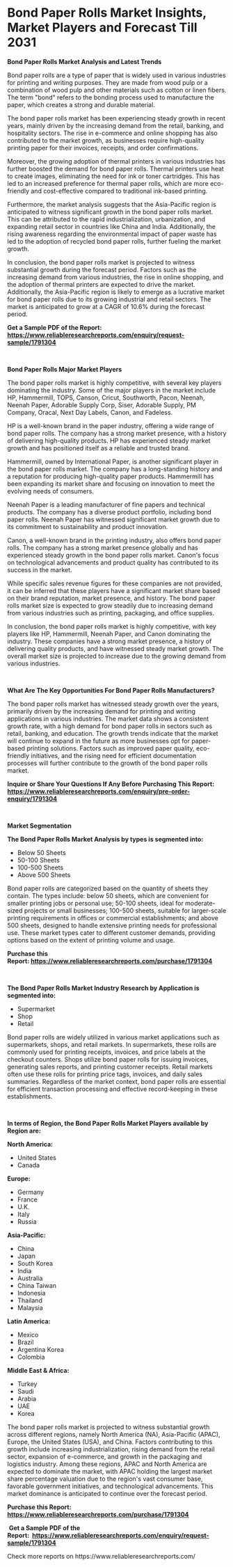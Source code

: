 <p><h1>Bond Paper Rolls Market Insights, Market Players and Forecast Till 2031</h1></p><p><strong>Bond Paper Rolls Market Analysis and Latest Trends</strong></p>
<p><p>Bond paper rolls are a type of paper that is widely used in various industries for printing and writing purposes. They are made from wood pulp or a combination of wood pulp and other materials such as cotton or linen fibers. The term "bond" refers to the bonding process used to manufacture the paper, which creates a strong and durable material.</p><p>The bond paper rolls market has been experiencing steady growth in recent years, mainly driven by the increasing demand from the retail, banking, and hospitality sectors. The rise in e-commerce and online shopping has also contributed to the market growth, as businesses require high-quality printing paper for their invoices, receipts, and order confirmations.</p><p>Moreover, the growing adoption of thermal printers in various industries has further boosted the demand for bond paper rolls. Thermal printers use heat to create images, eliminating the need for ink or toner cartridges. This has led to an increased preference for thermal paper rolls, which are more eco-friendly and cost-effective compared to traditional ink-based printing.</p><p>Furthermore, the market analysis suggests that the Asia-Pacific region is anticipated to witness significant growth in the bond paper rolls market. This can be attributed to the rapid industrialization, urbanization, and expanding retail sector in countries like China and India. Additionally, the rising awareness regarding the environmental impact of paper waste has led to the adoption of recycled bond paper rolls, further fueling the market growth.</p><p>In conclusion, the bond paper rolls market is projected to witness substantial growth during the forecast period. Factors such as the increasing demand from various industries, the rise in online shopping, and the adoption of thermal printers are expected to drive the market. Additionally, the Asia-Pacific region is likely to emerge as a lucrative market for bond paper rolls due to its growing industrial and retail sectors. The market is anticipated to grow at a CAGR of 10.6% during the forecast period.</p></p>
<p><strong>Get a Sample PDF of the Report:&nbsp; <a href="https://www.reliableresearchreports.com/enquiry/request-sample/1791304">https://www.reliableresearchreports.com/enquiry/request-sample/1791304</a></strong></p>
<p>&nbsp;</p>
<p><strong>Bond Paper Rolls Major Market Players</strong></p>
<p><p>The bond paper rolls market is highly competitive, with several key players dominating the industry. Some of the major players in the market include HP, Hammermill, TOPS, Canson, Cricut, Southworth, Pacon, Neenah, Neenah Paper, Adorable Supply Corp, Siser, Adorable Supply, PM Company, Oracal, Next Day Labels, Canon, and Fadeless.</p><p>HP is a well-known brand in the paper industry, offering a wide range of bond paper rolls. The company has a strong market presence, with a history of delivering high-quality products. HP has experienced steady market growth and has positioned itself as a reliable and trusted brand.</p><p>Hammermill, owned by International Paper, is another significant player in the bond paper rolls market. The company has a long-standing history and a reputation for producing high-quality paper products. Hammermill has been expanding its market share and focusing on innovation to meet the evolving needs of consumers.</p><p>Neenah Paper is a leading manufacturer of fine papers and technical products. The company has a diverse product portfolio, including bond paper rolls. Neenah Paper has witnessed significant market growth due to its commitment to sustainability and product innovation.</p><p>Canon, a well-known brand in the printing industry, also offers bond paper rolls. The company has a strong market presence globally and has experienced steady growth in the bond paper rolls market. Canon's focus on technological advancements and product quality has contributed to its success in the market.</p><p>While specific sales revenue figures for these companies are not provided, it can be inferred that these players have a significant market share based on their brand reputation, market presence, and history. The bond paper rolls market size is expected to grow steadily due to increasing demand from various industries such as printing, packaging, and office supplies.</p><p>In conclusion, the bond paper rolls market is highly competitive, with key players like HP, Hammermill, Neenah Paper, and Canon dominating the industry. These companies have a strong market presence, a history of delivering quality products, and have witnessed steady market growth. The overall market size is projected to increase due to the growing demand from various industries.</p></p>
<p>&nbsp;</p>
<p><strong>What Are The Key Opportunities For Bond Paper Rolls Manufacturers?</strong></p>
<p><p>The bond paper rolls market has witnessed steady growth over the years, primarily driven by the increasing demand for printing and writing applications in various industries. The market data shows a consistent growth rate, with a high demand for bond paper rolls in sectors such as retail, banking, and education. The growth trends indicate that the market will continue to expand in the future as more businesses opt for paper-based printing solutions. Factors such as improved paper quality, eco-friendly initiatives, and the rising need for efficient documentation processes will further contribute to the growth of the bond paper rolls market.</p></p>
<p><strong>Inquire or Share Your Questions If Any Before Purchasing This Report: <a href="https://www.reliableresearchreports.com/enquiry/pre-order-enquiry/1791304">https://www.reliableresearchreports.com/enquiry/pre-order-enquiry/1791304</a></strong></p>
<p>&nbsp;</p>
<p><strong>Market Segmentation</strong></p>
<p><strong>The Bond Paper Rolls Market Analysis by types is segmented into:</strong></p>
<p><ul><li>Below 50 Sheets</li><li>50-100 Sheets</li><li>100-500 Sheets</li><li>Above 500 Sheets</li></ul></p>
<p><p>Bond paper rolls are categorized based on the quantity of sheets they contain. The types include: below 50 sheets, which are convenient for smaller printing jobs or personal use; 50-100 sheets, ideal for moderate-sized projects or small businesses; 100-500 sheets, suitable for larger-scale printing requirements in offices or commercial establishments; and above 500 sheets, designed to handle extensive printing needs for professional use. These market types cater to different customer demands, providing options based on the extent of printing volume and usage.</p></p>
<p><strong>Purchase this Report:&nbsp;<a href="https://www.reliableresearchreports.com/purchase/1791304">https://www.reliableresearchreports.com/purchase/1791304</a></strong></p>
<p>&nbsp;</p>
<p><strong>The Bond Paper Rolls Market Industry Research by Application is segmented into:</strong></p>
<p><ul><li>Supermarket</li><li>Shop</li><li>Retail</li></ul></p>
<p><p>Bond paper rolls are widely utilized in various market applications such as supermarkets, shops, and retail markets. In supermarkets, these rolls are commonly used for printing receipts, invoices, and price labels at the checkout counters. Shops utilize bond paper rolls for issuing invoices, generating sales reports, and printing customer receipts. Retail markets often use these rolls for printing price tags, invoices, and daily sales summaries. Regardless of the market context, bond paper rolls are essential for efficient transaction processing and effective record-keeping in these establishments.</p></p>
<p>&nbsp;</p>
<p><strong>In terms of Region, the Bond Paper Rolls Market Players available by Region are:</strong></p>
<p>
    <p> <strong> North America: </strong>
        <ul>
            <li>United States</li>
            <li>Canada</li>
        </ul>
        </p> 
    <p> <strong> Europe: </strong>
        <ul>
            <li>Germany</li>
            <li>France</li>
            <li>U.K.</li>
            <li>Italy</li>
            <li>Russia</li>
        </ul>
        </p> 
    <p> <strong> Asia-Pacific: </strong>
        <ul>
            <li>China</li>
            <li>Japan</li>
            <li>South Korea</li>
            <li>India</li>
            <li>Australia</li>
            <li>China Taiwan</li>
            <li>Indonesia</li>
            <li>Thailand</li>
            <li>Malaysia</li>
        </ul>
        </p> 
    <p> <strong> Latin America: </strong>
        <ul>
            <li>Mexico</li>
            <li>Brazil</li>
            <li>Argentina Korea</li>
            <li>Colombia</li>
        </ul>
        </p> 
    <p> <strong> Middle East & Africa: </strong>
        <ul>
            <li>Turkey</li>
            <li>Saudi</li>
            <li>Arabia</li>
            <li>UAE</li>
            <li>Korea</li>
        </ul>
    </p>
    </p>
<p><p>The bond paper rolls market is projected to witness substantial growth across different regions, namely North America (NA), Asia-Pacific (APAC), Europe, the United States (USA), and China. Factors contributing to this growth include increasing industrialization, rising demand from the retail sector, expansion of e-commerce, and growth in the packaging and logistics industry. Among these regions, APAC and North America are expected to dominate the market, with APAC holding the largest market share percentage valuation due to the region's vast consumer base, favorable government initiatives, and technological advancements. This market dominance is anticipated to continue over the forecast period.</p></p>
<p><strong>Purchase this Report: <a href="https://www.reliableresearchreports.com/purchase/1791304">https://www.reliableresearchreports.com/purchase/1791304</a></strong></p>
<p>&nbsp;<strong>Get a Sample PDF of the Report:&nbsp;&nbsp;<a href="https://www.reliableresearchreports.com/enquiry/request-sample/1791304">https://www.reliableresearchreports.com/enquiry/request-sample/1791304</a></strong></p>
<p><strong></strong></p>
<p>Check more reports on https://www.reliableresearchreports.com/</p>